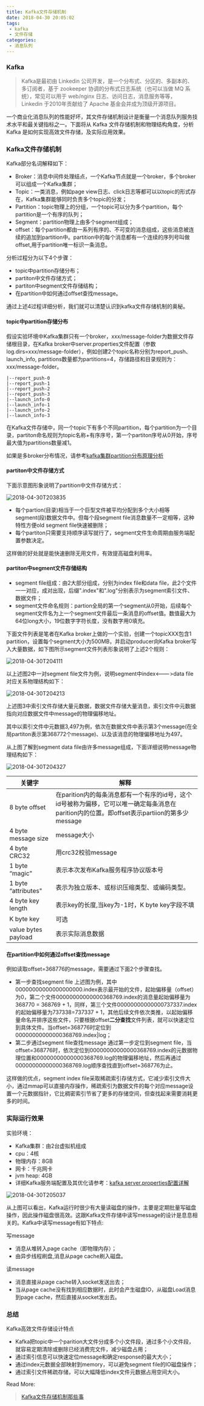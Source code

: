 ```yaml
---
title: Kafka文件存储机制
date: 2018-04-30 20:05:02
tags:
 - kafka
 - 文件存储
categories:
 - 消息队列
---
```


### Kafka

> Kafka是最初由 Linkedin 公司开发，是一个分布式、分区的、多副本的、多订阅者，基于 zookeeper 协调的分布式日志系统（也可以当做 MQ 系统），常见可以用于 web/nginx 日志、访问日志，消息服务等等，  Linkedin 于2010年贡献给了 Apache 基金会并成为顶级开源项目。

一个商业化消息队列的性能好坏，其文件存储机制设计是衡量一个消息队列服务技术水平和最关键指标之一。下面将从  Kafka 文件存储机制和物理结构角度，分析 Kafka 是如何实现高效文件存储，及实际应用效果。

### Kafka文件存储机制

Kafka部分名词解释如下：

- Broker：消息中间件处理结点，一个Kafka节点就是一个broker，多个broker可以组成一个Kafka集群；
- Topic：一类消息，例如page view日志、click日志等都可以以topic的形式存在，Kafka集群能够同时负责多个topic的分发；
- Partition：topic物理上的分组，一个topic可以分为多个partition，每个partition是一个有序的队列；
- Segment：partition物理上由多个segment组成；
- offset：每个partition都由一系列有序的、不可变的消息组成，这些消息被连续的追加到partition中。partition中的每个消息都有一个连续的序列号叫做offset,用于partition唯一标识一条消息。

分析过程分为以下4个步骤：

- topic中partition存储分布；
- partiton中文件存储方式；
- partiton中segment文件存储结构；
- 在partition中如何通过offset查找message。

通过上述4过程详细分析，我们就可以清楚认识到kafka文件存储机制的奥秘。

#### topic中partition存储分布

假设实验环境中Kafka集群只有一个broker，xxx/message-folder为数据文件存储根目录，在Kafka broker中server.properties文件配置（参数log.dirs=xxx/message-folder），例如创建2个topic名称分别为report_push、launch_info, partitions数量都为partitions=4，存储路径和目录规则为：xxx/message-folder。

```
|--report_push-0
|--report_push-1
|--report_push-2
|--report_push-3
|--launch_info-0
|--launch_info-1
|--launch_info-2
|--launch_info-3
```

在Kafka文件存储中，同一个topic下有多个不同partition，每个partition为一个目录，partiton命名规则为topic名称+有序序号，第一个partiton序号从0开始，序号最大值为partitions数量减1。

如果是多broker分布情况，请参考[kafka集群partition分布原理分析](http://blog.csdn.net/lizhitao/article/details/41778193)

#### partiton中文件存储方式

下面示意图形象说明了partition中文件存储方式：

 ![2018-04-30T203835](/images/2018-04-30T203835.png)

- 每个partion(目录)相当于一个巨型文件被平均分配到多个大小相等segment(段)数据文件中。但每个段segment file消息数量不一定相等，这种特性方便old segment file快速被删除；
- 每个partiton只需要支持顺序读写就行了，segment文件生命周期由服务端配置参数决定。

这样做的好处就是能快速删除无用文件，有效提高磁盘利用率。

#### partiton中segment文件存储结构

- segment file组成：由2大部分组成，分别为index file和data file，此2个文件一一对应，成对出现，后缀".index"和".log"分别表示为segment索引文件、数据文件；
- segment文件命名规则：partion全局的第一个segment从0开始，后续每个segment文件名为上一个segment文件最后一条消息的offset值。数值最大为64位long大小，19位数字字符长度，没有数字用0填充。

下面文件列表是笔者在Kafka broker上做的一个实验，创建一个topicXXX包含1 partition，设置每个segment大小为500MB，并启动producer向Kafka broker写入大量数据，如下图所示segment文件列表形象说明了上述2个规则：

 ![2018-04-30T204111](/images/2018-04-30T204111.png)

以上述图2中一对segment file文件为例，说明segment中index<--->data file对应关系物理结构如下：

 ![2018-04-30T204213](/images/2018-04-30T204213.png)

上述图3中索引文件存储大量元数据，数据文件存储大量消息，索引文件中元数据指向对应数据文件中message的物理偏移地址。

其中以索引文件中元数据3,497为例，依次在数据文件中表示第3个message(在全局partiton表示第368772个message)、以及该消息的物理偏移地址为497。

从上图了解到segment data file由许多message组成，下面详细说明message物理结构如下：

 ![2018-04-30T204327](/images/2018-04-30T204327.png)

| 关键字                 | 解释                                       |
| ------------------- | ---------------------------------------- |
| 8 byte offset       | 在parition内的每条消息都有一个有序的id号，这个id号被称为偏移，它可以唯一确定每条消息在parition内的位置。即offset表示partiion的第多少message |
| 4 byte message size | message大小                                |
| 4 byte CRC32        | 用crc32校验message                          |
| 1 byte “magic"      | 表示本次发布Kafka服务程序协议版本号                     |
| 1 byte “attributes" | 表示为独立版本、或标识压缩类型、或编码类型。                   |
| 4 byte key length   | 表示key的长度,当key为-1时，K byte key字段不填         |
| K byte key          | 可选                                       |
| value bytes payload | 表示实际消息数据                                 |

#### 在partition中如何通过offset查找message

例如读取offset=368776的message，需要通过下面2个步骤查找。

- 第一步查找segment file
  上述图为例，其中00000000000000000000.index表示最开始的文件，起始偏移量（offset）为0，第二个文件00000000000000368769.index的消息量起始偏移量为368770 = 368769 + 1，同样，第三个文件00000000000000737337.index的起始偏移量为737338=737337 + 1，其他后续文件依次类推，以起始偏移量命名并排序这些文件，只要根据offset**二分查找**文件列表，就可以快速定位到具体文件。当offset=368776时定位到00000000000000368769.index|log；
- 第二步通过segment file查找message
  通过第一步定位到segment file，当offset=368776时，依次定位到00000000000000368769.index的元数据物理位置和00000000000000368769.log的物理偏移地址，然后再通过00000000000000368769.log顺序查找直到offset=368776为止。

这样做的优点，segment index file采取稀疏索引存储方式，它减少索引文件大小，通过mmap可以直接内存操作，稀疏索引为数据文件的每个对应message设置一个元数据指针，它比稠密索引节省了更多的存储空间，但查找起来需要消耗更多的时间。

### 实际运行效果

实验环境：

- Kafka集群：由2台虚拟机组成
- cpu：4核
- 物理内存：8GB
- 网卡：千兆网卡
- jvm heap: 4GB
- 详细Kafka服务端配置及其优化请参考：[kafka server.properties配置详解](http://blog.csdn.net/lizhitao/article/details/25667831)

 ![2018-04-30T205037](/images/2018-04-30T205037.png)

从上图可以看出，Kafka运行时很少有大量读磁盘的操作，主要是定期批量写磁盘操作，因此操作磁盘很高效。这跟Kafka文件存储中读写message的设计是息息相关的。Kafka中读写message有如下特点:

写message

- 消息从堆转入page cache（即物理内存）；
- 由异步线程刷盘,消息从page cache刷入磁盘。

读message

- 消息直接从page cache转入socket发送出去；
- 当从page cache没有找到相应数据时，此时会产生磁盘IO，从磁盘Load消息到page cache，然后直接从socket发出去。

### 总结

Kafka高效文件存储设计特点

- Kafka把topic中一个parition大文件分成多个小文件段，通过多个小文件段，就容易定期清除或删除已经消费完文件，减少磁盘占用；
- 通过索引信息可以快速定位message和确定response的最大大小；
- 通过index元数据全部映射到memory，可以避免segment file的IO磁盘操作；
- 通过索引文件稀疏存储，可以大幅降低index文件元数据占用空间大小。




Read More:

> [Kafka文件存储机制那些事](https://tech.meituan.com/kafka-fs-design-theory.html)